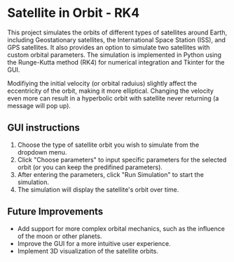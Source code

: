 # Satellite in Orbit - RK4

This project simulates the orbits of different types of satellites around Earth, including Geostationary satellites, the International Space Station (ISS), and GPS satellites. It also provides an option to simulate two satellites with custom orbital parameters. The simulation is implemented in Python using the Runge-Kutta method (RK4) for numerical integration and Tkinter for the GUI.

Modifiying the initial velocity (or orbital raduius) slightly affect the eccentricity of the orbit, making it more elliptical. Changing the velocity even more can result in a hyperbolic orbit with satellite never returning (a message will pop up).

## GUI instructions

1. Choose the type of satellite orbit you wish to simulate from the dropdown menu.
2. Click "Choose parameters" to input specific parameters for the selected orbit (or you can keep the predifined parameters).
3. After entering the parameters, click "Run Simulation" to start the simulation.
4. The simulation will display the satellite's orbit over time.

## Future Improvements

- Add support for more complex orbital mechanics, such as the influence of the moon or other planets.
- Improve the GUI for a more intuitive user experience.
- Implement 3D visualization of the satellite orbits.